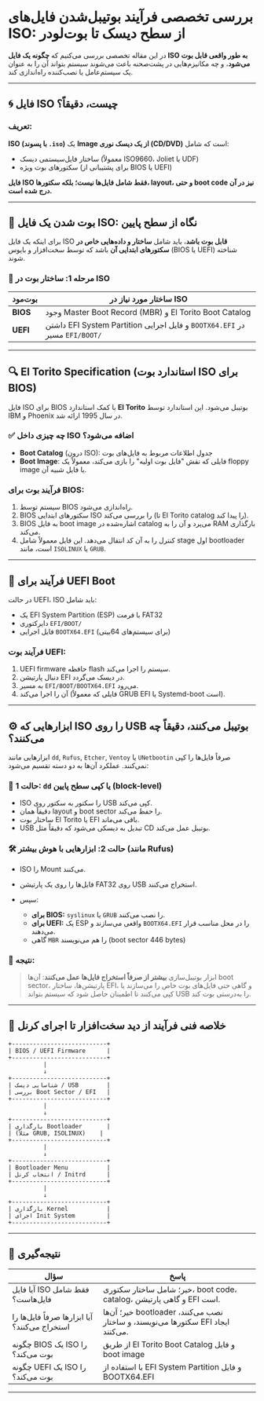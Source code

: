 # بررسی تخصصی فرآیند بوتیبل‌شدن فایل‌های ISO: از سطح دیسک تا بوت‌لودر

در این مقاله تخصصی بررسی می‌کنیم که **چگونه یک فایل ISO به طور واقعی قابل بوت می‌شود**، و چه مکانیزم‌هایی در پشت‌صحنه باعث می‌شوند سیستم بتواند آن را به عنوان یک سیستم‌عامل یا نصب‌کننده راه‌اندازی کند.

---

## 🌀 فایل ISO چیست، دقیقاً؟

### تعریف:

**ISO (با پسوند `.iso`)** یک **Image از یک دیسک نوری (CD/DVD)** است که شامل:

* ساختار فایل‌سیستمی دیسک (معمولاً ISO9660، Joliet یا UDF)
* سکتورهای بوت ویژه (برای پشتیبانی از BIOS یا UEFI)

**فایل ISO فقط شامل فایل‌ها نیست؛ بلکه سکتورها، layout، و حتی boot code نیز در آن درج شده است.**

---

## 🧠 بوت‌ شدن یک فایل ISO: نگاه از سطح پایین

برای اینکه یک فایل ISO **قابل بوت باشد**، باید شامل **ساختار و داده‌هایی خاص در سکتورهای ابتدایی آن** باشد که توسط سخت‌افزار و بایوس (BIOS یا UEFI) شناخته شوند.

### 💾 مرحله 1: ساختار بوت در ISO

| بوت‌مود  | ساختار مورد نیاز در ISO                                                    |
| -------- | -------------------------------------------------------------------------- |
| **BIOS** | وجود Master Boot Record (MBR) و El Torito Boot Catalog                     |
| **UEFI** | داشتن EFI System Partition و فایل اجرایی `BOOTX64.EFI` در مسیر `EFI/BOOT/` |

---

## 🔍 El Torito Specification (استاندارد بوت ISO برای BIOS)

فایل ISO برای BIOS با کمک استاندارد **El Torito** بوتیبل می‌شود. این استاندارد توسط IBM و Phoenix در سال 1995 ارائه شد.

### ✅ چه چیزی داخل ISO اضافه می‌شود؟

* **Boot Catalog** (درون ISO): جدول اطلاعات مربوط به فایل‌های بوت
* **Boot Image**: فایلی که نقش "فایل بوت اولیه" را بازی می‌کند، معمولاً یک floppy image یا فایل شبیه آن.

### فرآیند بوت برای BIOS:

1. سیستم توسط BIOS راه‌اندازی می‌شود.
2. BIOS سکتورهای ابتدایی ISO را بررسی می‌کند (تا El Torito catalog را پیدا کند).
3. BIOS به فایل boot image اشاره‌شده در catalog می‌پرد و آن را به RAM بارگذاری می‌کند.
4. کنترل را به آن کد انتقال می‌دهد. این فایل معمولاً شامل stage اول bootloader است، مانند `ISOLINUX` یا `GRUB`.

---

## 🧬 فرآیند برای UEFI Boot

در حالت UEFI، ISO باید شامل:

* یک EFI System Partition (ESP) با فرمت FAT32
* دایرکتوری `EFI/BOOT/`
* فایل اجرایی `BOOTX64.EFI` (برای سیستم‌های 64بیتی)

### فرآیند بوت UEFI:

1. UEFI firmware حافظه flash سیستم را اجرا می‌کند.
2. دنبال پارتیشن EFI در دیسک می‌گردد.
3. به مسیر `EFI/BOOT/BOOTX64.EFI` می‌رود.
4. آن را اجرا می‌کند (فایلی که معمولاً GRUB EFI یا Systemd-boot است).

---

## ⚙️ ابزارهایی که ISO را روی USB بوتیبل می‌کنند، دقیقاً چه می‌کنند؟

ابزارهایی مانند `dd`, `Rufus`, `Etcher`, `Ventoy` یا `UNetbootin` صرفاً فایل‌ها را کپی نمی‌کنند. عملکرد آن‌ها به دو دسته تقسیم می‌شود:

### 🧱 حالت 1: `dd` یا کپی سطح پایین (block-level)

* ISO را سکتور به سکتور روی USB کپی می‌کند.
* دقیقاً همان layout و boot sector را حفظ می‌کند.
* ساختار بوت El Torito یا EFI باقی می‌ماند.
* USB تبدیل به دیسکی می‌شود که دقیقاً مثل CD بوتیبل عمل می‌کند.

### 🛠 حالت 2: ابزارهایی با هوش بیشتر (مانند Rufus)

* ISO را Mount می‌کنند.
* فایل‌ها را روی یک پارتیشن FAT32 روی USB استخراج می‌کنند.
* سپس:

  * **برای BIOS:** `syslinux` یا `GRUB` را نصب می‌کنند.
  * **برای UEFI:** یک ESP واقعی می‌سازند و `BOOTX64.EFI` را در محل مناسب قرار می‌دهند.
  * گاهی `MBR` را هم می‌نویسند (boot sector 446 bytes)

### 📌 نتیجه:

> ابزار بوتیبل‌سازی **بیشتر از صرفاً استخراج فایل‌ها عمل می‌کنند**: آن‌ها boot sector، پارتیشن‌ها، ساختار EFI، و گاهی حتی فایل‌های بوت خاص را می‌سازند یا کپی می‌کنند تا اطمینان حاصل شود که سیستم بتواند USB را به‌درستی بوت کند.

---

## 🔬 خلاصه فنی فرآیند از دید سخت‌افزار تا اجرای کرنل

```
+---------------------------+
| BIOS / UEFI Firmware      |
+---------------------------+
          |
          ↓
+---------------------------+
| شناسایی دیسک / USB        |
| بررسی Boot Sector / EFI   |
+---------------------------+
          |
          ↓
+---------------------------+
| بارگذاری Bootloader       |
| (مثلاً GRUB, ISOLINUX)    |
+---------------------------+
          |
          ↓
+---------------------------+
| Bootloader Menu           |
| انتخاب کرنل / Initrd      |
+---------------------------+
          |
          ↓
+---------------------------+
| بارگذاری Kernel           |
| اجرای Init System         |
+---------------------------+
```

---

## 🧠 نتیجه‌گیری

| سؤال                                          | پاسخ                                                                              |
| --------------------------------------------- | --------------------------------------------------------------------------------- |
| آیا فایل ISO فقط شامل فایل‌هاست؟              | خیر؛ شامل ساختار سکتوری، boot code، catalog، و گاهی پارتیشن EFI است.              |
| آیا ابزارها صرفاً فایل‌ها را استخراج می‌کنند؟ | خیر؛ آن‌ها bootloader نصب می‌کنند، سکتورها می‌نویسند، و ساختار EFI ایجاد می‌کنند. |
| چگونه BIOS یک ISO را بوت می‌کند؟              | از طریق El Torito Boot Catalog و فایل boot image                                  |
| چگونه UEFI یک ISO را بوت می‌کند؟              | با استفاده از EFI System Partition و فایل BOOTX64.EFI                             |

---
